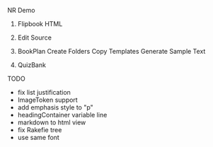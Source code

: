 NR Demo

1. Flipbook
	HTML 
	
2. Edit Source

3. BookPlan
	Create Folders
	Copy Templates
	Generate Sample Text

4. QuizBank

TODO
- fix list justification
- ImageToken support
- add emphasis style to "p"
- headingContainer variable line
- markdown to html view
- fix Rakefie tree   
- use same font 


